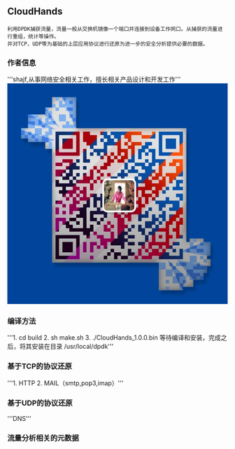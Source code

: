 ## CloudHands
``` 
利用DPDK捕获流量，流量一般从交换机镜像一个端口并连接到设备工作网口。从捕获的流量进行重组，统计等操作。
并对TCP，UDP等为基础的上层应用协议进行还原为进一步的安全分析提供必要的数据。 

```

### 作者信息
'''shajf,从事网络安全相关工作，擅长相关产品设计和开发工作'''
![微信二维码](image/wxin.png)

### 编译方法
'''1. cd build
2. sh make.sh
3. ./CloudHands_1.0.0.bin
等待编译和安装，完成之后，将其安装在目录 /usr/local/dpdk'''

### 基于TCP的协议还原
'''1. HTTP
2. MAIL（smtp,pop3,imap）'''

### 基于UDP的协议还原
'''DNS'''

### 流量分析相关的元数据


